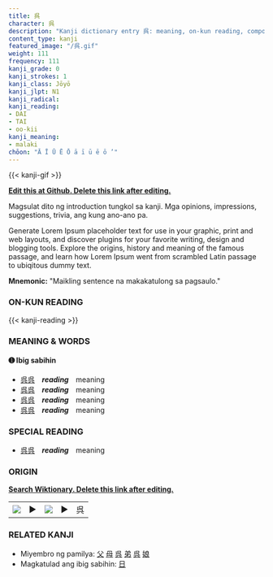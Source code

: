 ```yaml
---
title: 呉
character: 呉
description: "Kanji dictionary entry 呉: meaning, on-kun reading, compounds, origin, related kanji"
content_type: kanji
featured_image: "/呉.gif"
weight: 111
frequency: 111
kanji_grade: 0
kanji_strokes: 1
kanji_class: Jōyō
kanji_jlpt: N1
kanji_radical: 
kanji_reading: 
- DAI
- TAI
- oo-kii
kanji_meaning:
- malaki
chōon: "Ā Ī Ū Ē Ō ā ī ū ē ō ’"
---
```

[//]: # (Don't edit the line below. Kanji animated GIF code is automatically generated.)
{{< kanji-gif >}}

[//]: # (Edit below this line.)

**[Edit this at Github. Delete this link after editing.](https://github.com/tim0g/tim/tree/main/content/kanji/呉/index.md)**

Magsulat dito ng introduction tungkol sa kanji. Mga opinions, impressions, suggestions, trivia, ang kung ano-ano pa.

Generate Lorem Ipsum placeholder text for use in your graphic, print and web layouts, and discover plugins for your favorite writing, design and blogging tools. Explore the origins, history and meaning of the famous passage, and learn how Lorem Ipsum went from scrambled Latin passage to ubiqitous dummy text.
 
**Mnemonic:** "Maikling sentence na makakatulong sa pagsaulo."

### ON-KUN READING

[//]: # (Don't edit the line below. ON-KUN READING code is automatically generated.)
{{< kanji-reading >}}

### MEANING & WORDS

#### ➊ **Ibig sabihin**
  - [呉](../呉)[呉](../呉)　***reading***　meaning
  - [呉](../呉)[呉](../呉)　***reading***　meaning
  - [呉](../呉)[呉](../呉)　***reading***　meaning
  - [呉](../呉)[呉](../呉)　***reading***　meaning

### SPECIAL READING
  - [呉](../呉)[呉](../呉)　***reading***　meaning

### ORIGIN

**[Search Wiktionary. Delete this link after editing.](https://wiktionary.org/wiki/呉)**
<table class="kanji-table"><tr><td>
<img src="60px-呉-bronze.svg.png">
</td><td>▶</td><td>
<img src="60px-呉-oracle.svg.png">
</td><td>▶</td>
<td class="kanji-origin">呉</td>
</tr></table>

### RELATED KANJI
- Miyembro ng pamilya: [父](../父) [母](../母) [呉](../呉) [弟](../弟) [呉](../呉) [娘](../娘)
- Magkatulad ang ibig sabihin: [日](../日)
